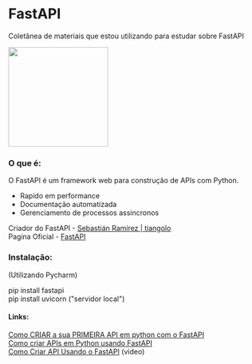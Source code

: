 # FastAPI
Coletânea de materiais que estou utilizando para estudar sobre FastAPI

<img src="https://fastapi.tiangolo.com/img/logo-margin/logo-teal.png" width=200px>

### O que é:

O FastAPI é um framework web para construção de APIs com Python. 

- Rapido em performance 
- Documentação automatizada
- Gerenciamento de processos assincronos

Criador do FastAPI - <a href="https://github.com/tiangolo">Sebastián Ramírez | tiangolo</a><br>
Pagina Oficial - <a href="https://fastapi.tiangolo.com/pt/"> FastAPI </a>

### Instalação:

(Utilizando Pycharm)

pip install fastapi <br>
pip install uvicorn  ("servidor local")

#### Links:

<a href="https://medium.com/data-hackers/como-criar-a-sua-primeira-api-em-python-com-o-fastapi-50b1d7f5bb6d">Como CRIAR a sua PRIMEIRA API em python com o FastAPI</a><br>
<a href="https://www.alura.com.br/artigos/como-criar-apis-python-usando-fastapi">Como criar APIs em Python usando FastAPI</a><br>
<a href="https://www.youtube.com/watch?v=R26iojTwUv8">Como Criar API Usando o FastAPI</a> (video)
<a href=""></a>
<a href=""></a>

